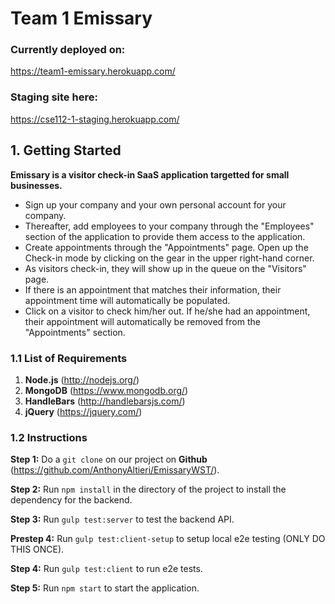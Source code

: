 # Team 1 Emissary

### Currently deployed on: 
https://team1-emissary.herokuapp.com/

### Staging site here:
https://cse112-1-staging.herokuapp.com/


## 1. Getting Started
**Emissary is a visitor check-in SaaS application targetted for small businesses.**
- Sign up your company and your own personal account for your company. 
- Thereafter, add employees to your company through the "Employees" section of the application to provide them access to the application. 
- Create appointments through the "Appointments" page. Open up the Check-in mode by clicking on the gear in the upper right-hand corner.
- As visitors check-in, they will show up in the queue on the "Visitors" page. 
- If there is an appointment that matches their information, their appointment time will automatically be populated.
- Click on a visitor to check him/her out. If he/she had an appointment, their appointment will automatically be removed from the "Appointments" section.

  

### 1.1 List of Requirements
1. **Node.js** (http://nodejs.org/)
2. **MongoDB** (https://www.mongodb.org/)
3. **HandleBars** (http://handlebarsjs.com/)
4. **jQuery** (https://jquery.com/)

### 1.2 Instructions
**Step 1:** Do a `git clone` on our project on **Github** (https://github.com/AnthonyAltieri/EmissaryWST/).

**Step 2:** Run `npm install` in the directory of the project to install the dependency for the backend.

**Step 3:** Run `gulp test:server` to test the backend API.

**Prestep 4:** Run `gulp test:client-setup` to setup local e2e testing (ONLY DO THIS ONCE).

**Step 4:** Run `gulp test:client` to run e2e tests.

**Step 5:** Run `npm start` to start the application.
